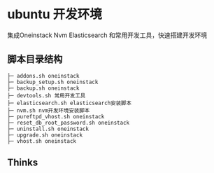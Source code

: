 # ubuntu 开发环境

集成Oneinstack Nvm Elasticsearch 和常用开发工具，快速搭建开发环境



## 脚本目录结构

```
├─ addons.sh oneinstack 
├─ backup_setup.sh oneinstack
├─ backup.sh oneinstack
├─ devtools.sh 常用开发工具
├─ elasticsearch.sh elasticsearch安装脚本
├─ nvm.sh nvm开发环境安装脚本
├─ pureftpd_vhost.sh oneinstack
├─ reset_db_root_password.sh oneinstack
├─ uninstall.sh oneinstack
├─ upgrade.sh oneinstack
├─ vhost.sh oneinstack

```


## Thinks

[Oneinstack]: https://github.com/oneinstack/oneinstack
[Nvm]: https://github.com/nvm-sh/nvm

